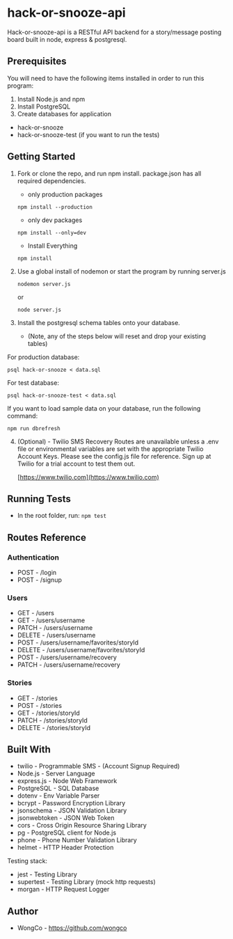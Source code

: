 # hack-or-snooze-api

Hack-or-snooze-api is a RESTful API backend for a story/message posting board built in node, express & postgresql.

## Prerequisites

You will need to have the following items installed in order to run this program:

1. Install Node.js and npm
2. Install PostgreSQL
3. Create databases for application

- hack-or-snooze
- hack-or-snooze-test (if you want to run the tests)

## Getting Started

1. Fork or clone the repo, and run npm install. package.json has all required dependencies.

   - only production packages

   ```
   npm install --production
   ```

   - only dev packages

   ```
   npm install --only=dev
   ```

   - Install Everything

   ```
   npm install
   ```

2. Use a global install of nodemon or start the program by running server.js

   ```
   nodemon server.js
   ```

   or

   ```
   node server.js
   ```

3. Install the postgresql schema tables onto your database.

   - (Note, any of the steps below will reset and drop your existing tables)

For production database:

```
psql hack-or-snooze < data.sql
```

For test database:

```
psql hack-or-snooze-test < data.sql
```

If you want to load sample data on your database, run the following command:

```
npm run dbrefresh
```

4. (Optional) - Twilio SMS Recovery Routes are unavailable unless a .env file or environmental variables are set with the appropriate Twilio Account Keys. Please see the config.js file for reference. Sign up at Twilio for a trial account to test them out.

   [https://www.twilio.com](https://www.twilio.com)

## Running Tests

- In the root folder, run:
  `npm test`

## Routes Reference

### Authentication

- POST - /login
- POST - /signup

### Users

- GET - /users
- GET - /users/username
- PATCH - /users/username
- DELETE - /users/username
- POST - /users/username/favorites/storyId
- DELETE - /users/username/favorites/storyId
- POST - /users/username/recovery
- PATCH - /users/username/recovery

### Stories

- GET - /stories
- POST - /stories
- GET - /stories/storyId
- PATCH - /stories/storyId
- DELETE - /stories/storyId

## Built With

- twilio - Programmable SMS - (Account Signup Required)
- Node.js - Server Language
- express.js - Node Web Framework
- PostgreSQL - SQL Database
- dotenv - Env Variable Parser
- bcrypt - Password Encryption Library
- jsonschema - JSON Validation Library
- jsonwebtoken - JSON Web Token
- cors - Cross Origin Resource Sharing Library
- pg - PostgreSQL client for Node.js
- phone - Phone Number Validation Library
- helmet - HTTP Header Protection

Testing stack:

- jest - Testing Library
- supertest - Testing Library (mock http requests)
- morgan - HTTP Request Logger

## Author

- WongCo - https://github.com/wongco
